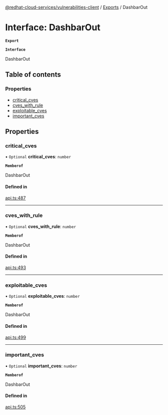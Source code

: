 [@redhat-cloud-services/vulnerabilities-client](../README.md) / [Exports](../modules.md) / DashbarOut

# Interface: DashbarOut

**`Export`**

**`Interface`**

DashbarOut

## Table of contents

### Properties

- [critical\_cves](DashbarOut.md#critical_cves)
- [cves\_with\_rule](DashbarOut.md#cves_with_rule)
- [exploitable\_cves](DashbarOut.md#exploitable_cves)
- [important\_cves](DashbarOut.md#important_cves)

## Properties

### critical\_cves

• `Optional` **critical\_cves**: `number`

**`Memberof`**

DashbarOut

#### Defined in

[api.ts:487](https://github.com/RedHatInsights/javascript-clients/blob/master/packages/vulnerabilities/api.ts#L487)

___

### cves\_with\_rule

• `Optional` **cves\_with\_rule**: `number`

**`Memberof`**

DashbarOut

#### Defined in

[api.ts:493](https://github.com/RedHatInsights/javascript-clients/blob/master/packages/vulnerabilities/api.ts#L493)

___

### exploitable\_cves

• `Optional` **exploitable\_cves**: `number`

**`Memberof`**

DashbarOut

#### Defined in

[api.ts:499](https://github.com/RedHatInsights/javascript-clients/blob/master/packages/vulnerabilities/api.ts#L499)

___

### important\_cves

• `Optional` **important\_cves**: `number`

**`Memberof`**

DashbarOut

#### Defined in

[api.ts:505](https://github.com/RedHatInsights/javascript-clients/blob/master/packages/vulnerabilities/api.ts#L505)
